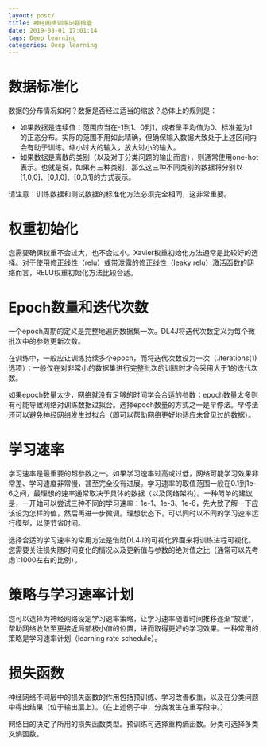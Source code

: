 ```yaml
---
layout: post/
title: 神经网络训练问题排查
date: 2019-08-01 17:01:14
tags: Deep learning
categories: Deep learning
---
```

# 数据标准化
数据的分布情况如何？数据是否经过适当的缩放？总体上的规则是：

* 如果数据是连续值：范围应当在-1到1、0到1，或者呈平均值为0、标准差为1的正态分布。实际的范围不用如此精确，但确保输入数据大致处于上述区间内会有助于训练。缩小过大的输入，放大过小的输入。
* 如果数据是离散的类别（以及对于分类问题的输出而言），则通常使用one-hot表示。也就是说，如果有三种类别，那么这三种不同类别的数据将分别以[1,0,0]、[0,1,0]、[0,0,1]的方式表示。

请注意：训练数据和测试数据的标准化方法必须完全相同，这非常重要。
# 权重初始化
您需要确保权重不会过大，也不会过小。Xavier权重初始化方法通常是比较好的选择。对于使用修正线性（relu）或带泄露的修正线性（leaky relu）激活函数的网络而言，RELU权重初始化方法比较合适。
# Epoch数量和迭代次数
一个epoch周期的定义是完整地遍历数据集一次。DL4J将迭代次数定义为每个微批次中的参数更新次数。

在训练中，一般应让训练持续多个epoch，而将迭代次数设为一次（.iterations(1)选项）；一般仅在对非常小的数据集进行完整批次的训练时才会采用大于1的迭代次数。

如果epoch数量太少，网络就没有足够的时间学会合适的参数；epoch数量太多则有可能导致网络对训练数据过拟合。选择epoch数量的方式之一是早停法。早停法还可以避免神经网络发生过拟合（即可以帮助网络更好地适应未曾见过的数据）。

# 学习速率
学习速率是最重要的超参数之一。如果学习速率过高或过低，网络可能学习效果非常差、学习速度非常慢，甚至完全没有进展。学习速率的取值范围一般在0.1到1e-6之间，最理想的速率通常取决于具体的数据（以及网络架构）。一种简单的建议是，一开始可以尝试三种不同的学习速率：1e-1、1e-3、1e-6，先大致了解一下应该设为怎样的值，然后再进一步微调。理想状态下，可以同时以不同的学习速率运行模型，以便节省时间。

选择合适的学习速率的常用方法是借助DL4J的可视化界面来将训练进程可视化。您需要关注损失随时间变化的情况以及更新值与参数的绝对值之比（通常可以先考虑1:1000左右的比例）。

# 策略与学习速率计划
您可以选择为神经网络设定学习速率策略，让学习速率随着时间推移逐渐“放缓”，帮助网络收敛至更接近局部极小值的位置，进而取得更好的学习效果。一种常用的策略是学习速率计划（learning rate schedule）。
# 损失函数
神经网络不同层中的损失函数的作用包括预训练、学习改善权重，以及在分类问题中得出结果（位于输出层上）。（在上述例子中，分类发生在重写段中。）

网络目的决定了所用的损失函数类型。预训练可选择重构熵函数。分类可选择多类叉熵函数。
